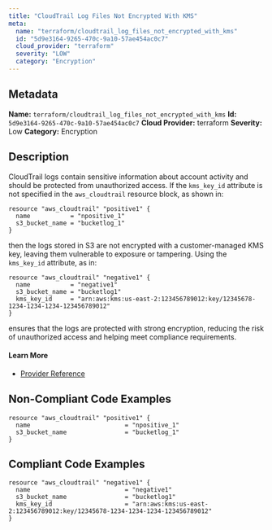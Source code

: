 ```yaml
---
title: "CloudTrail Log Files Not Encrypted With KMS"
meta:
  name: "terraform/cloudtrail_log_files_not_encrypted_with_kms"
  id: "5d9e3164-9265-470c-9a10-57ae454ac0c7"
  cloud_provider: "terraform"
  severity: "LOW"
  category: "Encryption"
---
```

## Metadata
**Name:** `terraform/cloudtrail_log_files_not_encrypted_with_kms`
**Id:** `5d9e3164-9265-470c-9a10-57ae454ac0c7`
**Cloud Provider:** terraform
**Severity:** Low
**Category:** Encryption
## Description
CloudTrail logs contain sensitive information about account activity and should be protected from unauthorized access. If the `kms_key_id` attribute is not specified in the `aws_cloudtrail` resource block, as shown in:

```
resource "aws_cloudtrail" "positive1" {
  name           = "npositive_1"
  s3_bucket_name = "bucketlog_1"
}
```

then the logs stored in S3 are not encrypted with a customer-managed KMS key, leaving them vulnerable to exposure or tampering. Using the `kms_key_id` attribute, as in:

```
resource "aws_cloudtrail" "negative1" {
  name           = "negative1"
  s3_bucket_name = "bucketlog1"
  kms_key_id     = "arn:aws:kms:us-east-2:123456789012:key/12345678-1234-1234-1234-123456789012"
}
```

ensures that the logs are protected with strong encryption, reducing the risk of unauthorized access and helping meet compliance requirements.

#### Learn More

 - [Provider Reference](https://registry.terraform.io/providers/hashicorp/aws/latest/docs/resources/cloudtrail#kms_key_id)

## Non-Compliant Code Examples
```aws
resource "aws_cloudtrail" "positive1" {
  name                          = "npositive_1"
  s3_bucket_name                = "bucketlog_1"
}

```

## Compliant Code Examples
```aws
resource "aws_cloudtrail" "negative1" {
  name                          = "negative1"
  s3_bucket_name                = "bucketlog1"
  kms_key_id                    = "arn:aws:kms:us-east-2:123456789012:key/12345678-1234-1234-1234-123456789012"
}

```